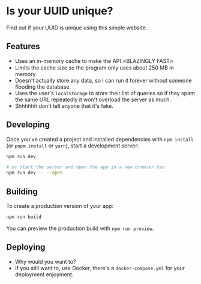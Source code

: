 # Is your UUID unique?

Find out if your UUID is unique using this simple website.

## Features

* Uses an in-memory cache to make the API 🔥BLAZINGLY FAST🔥
* Limits the cache size so the program only uses about 250 MB in memory
* Doesn't actually store any data, so I can run it forever without someone
  flooding the database.
* Uses the user's `localStorage` to store their list of queries so if they spam
  the same URL repeatedly it won't overload the server as much.
* Shhhhhh don't tell anyone that it's fake.

## Developing

Once you've created a project and installed dependencies with `npm install` (or `pnpm install` or `yarn`), start a development server:

```bash
npm run dev

# or start the server and open the app in a new browser tab
npm run dev -- --open
```

## Building

To create a production version of your app:

```bash
npm run build
```

You can preview the production build with `npm run preview`.

## Deploying

* Why would you want to?
* If you still want to, use Docker, there's a `docker-compose.yml` for your
  deployment enjoyment.
